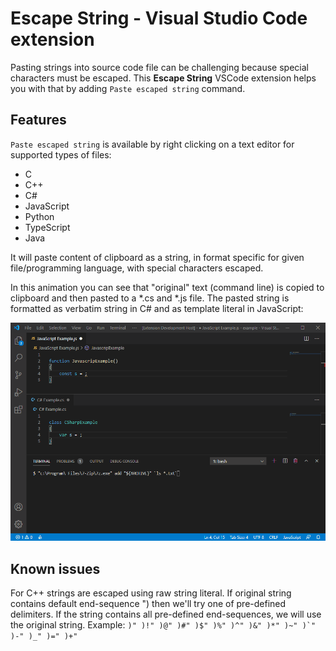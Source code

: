 # Escape String - Visual Studio Code extension

Pasting strings into source code file can be challenging because special characters must be escaped. 
This **Escape String** VSCode extension helps you with that by adding `Paste escaped string` command.

## Features

`Paste escaped string` is available by right clicking on a text editor for supported types of files:
* C
* C++
* C#
* JavaScript
* Python
* TypeScript
* Java

It will paste content of clipboard as a string, in format specific for given file/programming language, with special characters escaped.

In this animation you can see that "original" text (command line) is copied to clipboard and then pasted to a *.cs and *.js file. The pasted string is formatted as verbatim string in C# and as template literal in JavaScript:

![Paste escaped string example](images/PasteEscapedStringDemo.gif)


## Known issues

For C++ strings are escaped using raw string literal. If original string contains default end-sequence ") then we'll try one of pre-defined delimiters. If the string contains all pre-defined end-sequences, we will use the original string. Example: ``)" )!" )@" )#" )$" )%" )^" )&" )*" )~" )`" )-" )_" )=" )+"``

